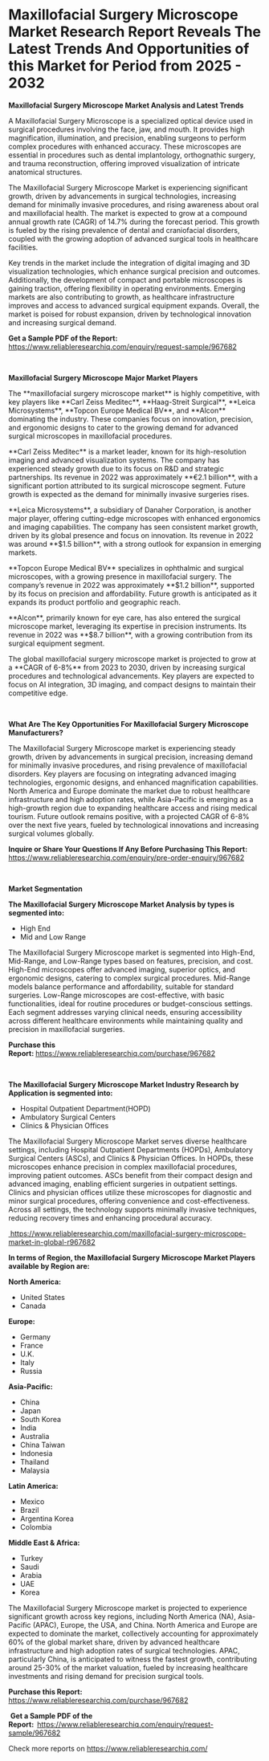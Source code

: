 <p><h1>Maxillofacial Surgery Microscope Market Research Report Reveals The Latest Trends And Opportunities of this Market for Period from 2025 - 2032</h1></p><p><strong>Maxillofacial Surgery Microscope Market Analysis and Latest Trends</strong></p>
<p><p>A Maxillofacial Surgery Microscope is a specialized optical device used in surgical procedures involving the face, jaw, and mouth. It provides high magnification, illumination, and precision, enabling surgeons to perform complex procedures with enhanced accuracy. These microscopes are essential in procedures such as dental implantology, orthognathic surgery, and trauma reconstruction, offering improved visualization of intricate anatomical structures.</p><p>The Maxillofacial Surgery Microscope Market is experiencing significant growth, driven by advancements in surgical technologies, increasing demand for minimally invasive procedures, and rising awareness about oral and maxillofacial health. The market is expected to grow at a compound annual growth rate (CAGR) of 14.7% during the forecast period. This growth is fueled by the rising prevalence of dental and craniofacial disorders, coupled with the growing adoption of advanced surgical tools in healthcare facilities.</p><p>Key trends in the market include the integration of digital imaging and 3D visualization technologies, which enhance surgical precision and outcomes. Additionally, the development of compact and portable microscopes is gaining traction, offering flexibility in operating environments. Emerging markets are also contributing to growth, as healthcare infrastructure improves and access to advanced surgical equipment expands. Overall, the market is poised for robust expansion, driven by technological innovation and increasing surgical demand.</p></p>
<p><strong>Get a Sample PDF of the Report:&nbsp;</strong> <a href="https://www.reliableresearchiq.com/enquiry/request-sample/967682?utm_campaign=1144&utm_medium=2&utm_source=Github&utm_content=ia&utm_term=20012025&utm_id=maxillofacial-surgery-microscope">https://www.reliableresearchiq.com/enquiry/request-sample/967682</a></p>
<p>&nbsp;</p>
<p><strong>Maxillofacial Surgery Microscope Major Market Players</strong></p>
<p><p>The **maxillofacial surgery microscope market** is highly competitive, with key players like **Carl Zeiss Meditec**, **Haag-Streit Surgical**, **Leica Microsystems**, **Topcon Europe Medical BV**, and **Alcon** dominating the industry. These companies focus on innovation, precision, and ergonomic designs to cater to the growing demand for advanced surgical microscopes in maxillofacial procedures.</p><p>**Carl Zeiss Meditec** is a market leader, known for its high-resolution imaging and advanced visualization systems. The company has experienced steady growth due to its focus on R&D and strategic partnerships. Its revenue in 2022 was approximately **€2.1 billion**, with a significant portion attributed to its surgical microscope segment. Future growth is expected as the demand for minimally invasive surgeries rises.</p><p>**Leica Microsystems**, a subsidiary of Danaher Corporation, is another major player, offering cutting-edge microscopes with enhanced ergonomics and imaging capabilities. The company has seen consistent market growth, driven by its global presence and focus on innovation. Its revenue in 2022 was around **$1.5 billion**, with a strong outlook for expansion in emerging markets.</p><p>**Topcon Europe Medical BV** specializes in ophthalmic and surgical microscopes, with a growing presence in maxillofacial surgery. The company’s revenue in 2022 was approximately **$1.2 billion**, supported by its focus on precision and affordability. Future growth is anticipated as it expands its product portfolio and geographic reach.</p><p>**Alcon**, primarily known for eye care, has also entered the surgical microscope market, leveraging its expertise in precision instruments. Its revenue in 2022 was **$8.7 billion**, with a growing contribution from its surgical equipment segment.</p><p>The global maxillofacial surgery microscope market is projected to grow at a **CAGR of 6-8%** from 2023 to 2030, driven by increasing surgical procedures and technological advancements. Key players are expected to focus on AI integration, 3D imaging, and compact designs to maintain their competitive edge.</p></p>
<p>&nbsp;</p>
<p><strong>What Are The Key Opportunities For Maxillofacial Surgery Microscope Manufacturers?</strong></p>
<p><p>The Maxillofacial Surgery Microscope market is experiencing steady growth, driven by advancements in surgical precision, increasing demand for minimally invasive procedures, and rising prevalence of maxillofacial disorders. Key players are focusing on integrating advanced imaging technologies, ergonomic designs, and enhanced magnification capabilities. North America and Europe dominate the market due to robust healthcare infrastructure and high adoption rates, while Asia-Pacific is emerging as a high-growth region due to expanding healthcare access and rising medical tourism. Future outlook remains positive, with a projected CAGR of 6-8% over the next five years, fueled by technological innovations and increasing surgical volumes globally.</p></p>
<p><strong>Inquire or Share Your Questions If Any Before Purchasing This Report:</strong> <a href="https://www.reliableresearchiq.com/enquiry/pre-order-enquiry/967682?utm_campaign=1144&utm_medium=2&utm_source=Github&utm_content=ia&utm_term=20012025&utm_id=maxillofacial-surgery-microscope">https://www.reliableresearchiq.com/enquiry/pre-order-enquiry/967682</a></p>
<p>&nbsp;</p>
<p><strong>Market Segmentation</strong></p>
<p><strong>The Maxillofacial Surgery Microscope Market Analysis by types is segmented into:</strong></p>
<p><ul><li>High End</li><li>Mid and Low Range</li></ul></p>
<p><p>The Maxillofacial Surgery Microscope market is segmented into High-End, Mid-Range, and Low-Range types based on features, precision, and cost. High-End microscopes offer advanced imaging, superior optics, and ergonomic designs, catering to complex surgical procedures. Mid-Range models balance performance and affordability, suitable for standard surgeries. Low-Range microscopes are cost-effective, with basic functionalities, ideal for routine procedures or budget-conscious settings. Each segment addresses varying clinical needs, ensuring accessibility across different healthcare environments while maintaining quality and precision in maxillofacial surgeries.</p></p>
<p><strong>Purchase this Report:&nbsp;</strong><a href="https://www.reliableresearchiq.com/purchase/967682?utm_campaign=1144&utm_medium=2&utm_source=Github&utm_content=ia&utm_term=20012025&utm_id=maxillofacial-surgery-microscope">https://www.reliableresearchiq.com/purchase/967682</a></p>
<p>&nbsp;</p>
<p><strong>The Maxillofacial Surgery Microscope Market Industry Research by Application is segmented into:</strong></p>
<p><ul><li>Hospital Outpatient Department(HOPD)</li><li>Ambulatory Surgical Centers</li><li>Clinics & Physician Offices</li></ul></p>
<p><p>The Maxillofacial Surgery Microscope Market serves diverse healthcare settings, including Hospital Outpatient Departments (HOPDs), Ambulatory Surgical Centers (ASCs), and Clinics & Physician Offices. In HOPDs, these microscopes enhance precision in complex maxillofacial procedures, improving patient outcomes. ASCs benefit from their compact design and advanced imaging, enabling efficient surgeries in outpatient settings. Clinics and physician offices utilize these microscopes for diagnostic and minor surgical procedures, offering convenience and cost-effectiveness. Across all settings, the technology supports minimally invasive techniques, reducing recovery times and enhancing procedural accuracy.</p></p>
<p><a href="https://www.reliableresearchiq.com/maxillofacial-surgery-microscope-market-in-global-r967682?utm_campaign=1144&utm_medium=2&utm_source=Github&utm_content=ia&utm_term=20012025&utm_id=maxillofacial-surgery-microscope">&nbsp;https://www.reliableresearchiq.com/maxillofacial-surgery-microscope-market-in-global-r967682</a></p>
<p><strong>In terms of Region, the Maxillofacial Surgery Microscope Market Players available by Region are:</strong></p>
<p>
    <p> <strong> North America: </strong>
        <ul>
            <li>United States</li>
            <li>Canada</li>
        </ul>
        </p> 
    <p> <strong> Europe: </strong>
        <ul>
            <li>Germany</li>
            <li>France</li>
            <li>U.K.</li>
            <li>Italy</li>
            <li>Russia</li>
        </ul>
        </p> 
    <p> <strong> Asia-Pacific: </strong>
        <ul>
            <li>China</li>
            <li>Japan</li>
            <li>South Korea</li>
            <li>India</li>
            <li>Australia</li>
            <li>China Taiwan</li>
            <li>Indonesia</li>
            <li>Thailand</li>
            <li>Malaysia</li>
        </ul>
        </p> 
    <p> <strong> Latin America: </strong>
        <ul>
            <li>Mexico</li>
            <li>Brazil</li>
            <li>Argentina Korea</li>
            <li>Colombia</li>
        </ul>
        </p> 
    <p> <strong> Middle East & Africa: </strong>
        <ul>
            <li>Turkey</li>
            <li>Saudi</li>
            <li>Arabia</li>
            <li>UAE</li>
            <li>Korea</li>
        </ul>
    </p>
    </p>
<p><p>The Maxillofacial Surgery Microscope market is projected to experience significant growth across key regions, including North America (NA), Asia-Pacific (APAC), Europe, the USA, and China. North America and Europe are expected to dominate the market, collectively accounting for approximately 60% of the global market share, driven by advanced healthcare infrastructure and high adoption rates of surgical technologies. APAC, particularly China, is anticipated to witness the fastest growth, contributing around 25-30% of the market valuation, fueled by increasing healthcare investments and rising demand for precision surgical tools.</p></p>
<p><strong>Purchase this Report: </strong><a href="https://www.reliableresearchiq.com/purchase/967682?utm_campaign=1144&utm_medium=2&utm_source=Github&utm_content=ia&utm_term=20012025&utm_id=maxillofacial-surgery-microscope">https://www.reliableresearchiq.com/purchase/967682</a></p>
<p>&nbsp;<strong>Get a Sample PDF of the Report:&nbsp;&nbsp;</strong><a href="https://www.reliableresearchiq.com/enquiry/request-sample/967682?utm_campaign=1144&utm_medium=2&utm_source=Github&utm_content=ia&utm_term=20012025&utm_id=maxillofacial-surgery-microscope">https://www.reliableresearchiq.com/enquiry/request-sample/967682</a></p>
<p><strong></strong></p>
<p>Check more reports on <a href="https://www.reliableresearchiq.com/?utm_campaign=1144&utm_medium=2&utm_source=Github&utm_content=ia&utm_term=20012025&utm_id=maxillofacial-surgery-microscope">https://www.reliableresearchiq.com/</a></p>